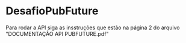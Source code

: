 # DesafioPubFuture

Para rodar a API siga as insstruções que estão na página 2 do arquivo "DOCUMENTAÇÃO API PUBFUTURE.pdf"

